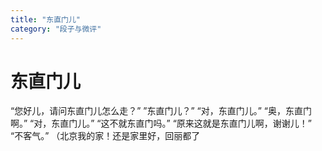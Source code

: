 ```yaml
---
title: "东直门儿"
category: "段子与微评"
---
```

# 东直门儿

“您好儿，请问东直门儿怎么走？” ”东直门儿？” “对，东直门儿。” “奥，东直门啊。” “对，东直门儿。” “这不就东直门吗。” “原来这就是东直门儿啊，谢谢儿！” “不客气。” （北京我的家！还是家里好，回丽都了

